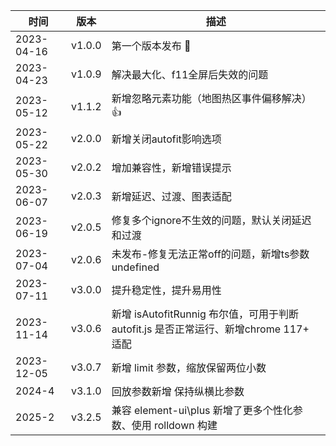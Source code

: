 
| 时间       | 版本   | 描述                                                         |
| ---------- | ------ | ------------------------------------------------------------ |
| 2023-04-16 | v1.0.0 | 第一个版本发布 🥳                                             |
| 2023-04-23 | v1.0.9 | 解决最大化、f11全屏后失效的问题                              |
| 2023-05-12 | v1.1.2 | 新增忽略元素功能（地图热区事件偏移解决）👍                    |
| 2023-05-22 | v2.0.0 | 新增关闭autofit影响选项                                      |
| 2023-05-30 | v2.0.2 | 增加兼容性，新增错误提示                                     |
| 2023-06-07 | v2.0.3 | 新增延迟、过渡、图表适配                                     |
| 2023-06-19 | v2.0.5 | 修复多个ignore不生效的问题，默认关闭延迟和过渡               |
| 2023-07-04 | v2.0.6 | 未发布-修复无法正常off的问题，新增ts参数undefined            |
| 2023-07-11 | v3.0.0 | 提升稳定性，提升易用性                                       |
| 2023-11-14 | v3.0.6 | 新增 isAutofitRunnig 布尔值，可用于判断 autofit.js 是否正常运行、新增chrome 117+ 适配 |
| 2023-12-05 | v3.0.7 | 新增 limit 参数，缩放保留两位小数                            |
| 2024-4     | v3.1.0 | 回放参数新增 保持纵横比参数                                  |
| 2025-2     | v3.2.5 | 兼容 element-ui\plus 新增了更多个性化参数、使用 rolldown 构建 |